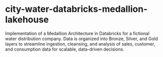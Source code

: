 # city-water-databricks-medallion-lakehouse
Implementation of a Medallion Architecture in Databricks for a fictional water distribution company. Data is organized into Bronze, Silver, and Gold layers to streamline ingestion, cleansing, and analysis of sales, customer, and consumption data for scalable, data-driven decisions.
